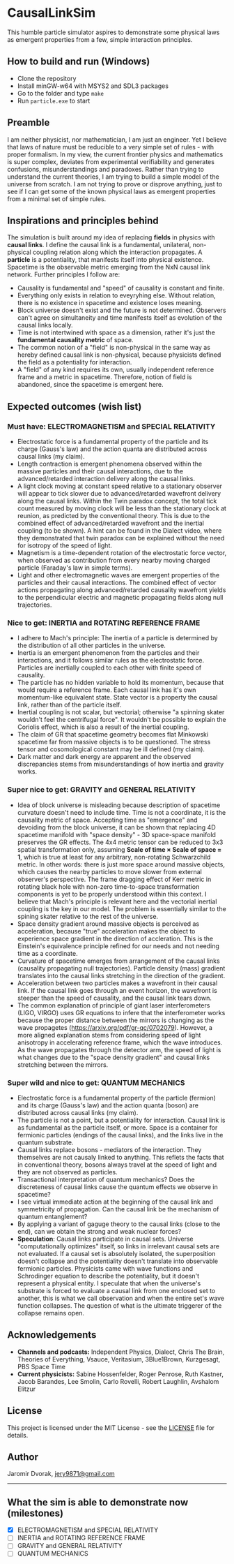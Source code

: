 # CausalLinkSim

This humble particle simulator aspires to demonstrate some physical laws as emergent properties from a few, simple interaction principles.

## How to build and run (Windows)

- Clone the repository
- Install minGW-w64 with MSYS2 and SDL3 packages
- Go to the folder and type `make`
- Run `particle.exe` to start

## Preamble

I am neither physicist, nor mathematician, I am just an engineer. Yet I believe that laws of nature must be reducible to a very simple set of rules - with proper formalism. In my view, the current frontier physics and mathematics is super complex, deviates from experimental verifiability and generates confusions, misunderstandings and paradoxes. Rather than trying to understand the current theories, I am trying to build a simple model of the universe from scratch. I am not trying to prove or disprove anything, just to see if I can get some of the known physical laws as emergent properties from a minimal set of simple rules.

## Inspirations and principles behind

The simulation is built around my idea of replacing **fields** in physics with **causal links**. I define the causal link is a fundamental, unilateral, non-physical coupling relation along which the interaction propagates. A **particle** is a potentiality, that manifests itself into physical existence. Spacetime is the observable metric emerging from the NxN causal link network. Further principles I follow are:

- Causality is fundamental and "speed" of causality is constant and finite.
- Everything only exists in relation to eveyryhing else. Without relation, there is no existence in spacetime and existence loses meaning.
- Block universe doesn't exist and the future is not determined. Observers can't agree on simultaneity and time manifests itself as evolution of the causal links locally.
- Time is not intertwined with space as a dimension, rather it's just the **fundamental causality metric** of space.
- The common notion of a "field" is non-physical in the same way as hereby defined causal link is non-physical, because physicists defined the field as a potentiality for interaction.
- A "field" of any kind requires its own, usually independent reference frame and a metric in spacetime. Therefore, notion of field is abandoned, since the spacetime is emergent here.

## Expected outcomes (wish list)

### Must have: ELECTROMAGNETISM and SPECIAL RELATIVITY

- Electrostatic force is a fundamental property of the particle and its charge (Gauss's law) and the action quanta are distributed across causal links (my claim).
- Length contraction is emergent phenomena observed within the massive particles and their causal interactions, due to the advanced/retarded interaction delivery along the causal links.
- A light clock moving at constant speed relative to a stationary observer will appear to tick slower due to advanced/retarded wavefront delivery along the causal links. Within the Twin paradox concept, the total tick count measured by moving clock will be less than the stationary clock at reunion, as predicted by the conventional theory. This is due to the combined effect of advanced/retarded wavefront and the inertial coupling (to be shown). A hint can be found in the Dialect video, where they demonstrated that twin paradox can be explained without the need for isotropy of the speed of light.
- Magnetism is a time-dependent rotation of the electrostatic force vector, when observed as contribution from every nearby moving charged particle (Faraday's law in simple terms).
- Light and other electromagnetic waves are emergent properties of the particles and their causal interactions. The combined effect of vector actions propagating along advanced/retarded causality wavefront yields to the perpendicular electric and magnetic propagating fields along null trajectories.

### Nice to get: INERTIA and ROTATING REFERENCE FRAME

- I adhere to Mach's principle: The inertia of a particle is determined by the distribution of all other particles in the universe.
- Inertia is an emergent phenomenon from the particles and their interactions, and it follows similar rules as the electrostatic force. Particles are inertially coupled to each other with finite speed of causality.
- The particle has no hidden variable to hold its momentum, because that would require a reference frame. Each causal link has it's own momentum-like equivalent state. State vector is a property the causal link, rather than of the particle itself.
- Inertial coupling is not scalar, but vectorial; otherwise "a spinning skater wouldn't feel the centrifugal force". It wouldn't be possible to explain the Coriolis effect, which is also a result of the inertial coupling.
- The claim of GR that spacetime geometry becomes flat Minkowski spacetime far from massive objects is to be questioned. The stress tensor and cosomological constant may be ill defined (my claim).
- Dark matter and dark energy are apparent and the observed discrepancies stems from misunderstandings of how inertia and gravity works.

### Super nice to get: GRAVITY and GENERAL RELATIVITY

- Idea of block universe is misleading because description of spacetime curvature doesn't need to include time. Time is not a coordinate, it is the causality metric of space. Accepting time as "emergence" and devoiding from the block universe, it can be shown that replacing 4D spacetime manifold with "space density" - 3D space-space manifold preserves the GR effects. The 4x4 metric tensor can be reduced to 3x3 spatial transformation only, assuming **Scale of time × Scale of space = 1**, which is true at least for any arbitrary, non-rotating Schwarzchild metric. In other words: there is just more space around massive objects, which causes the nearby particles to move slower from external observer's perspective. The frame dragging effect of Kerr metric in rotating black hole with non-zero time-to-space transformation components is yet to be properly understood within this context. I believe that Mach's principle is relevant here and the vectorial inertial coupling is the key in our model. The problem is essentially similar to the spining skater relative to the rest of the universe.
- Space density gradient around massive objects is perceived as acceleration, because "true" acceleration makes the object to experience space gradient in the direction of accleration. This is the Einstein's equivalence principle refined for our needs and not needing time as a coordinate.
- Curvature of spacetime emerges from arrangement of the causal links (causality propagating null trajectories). Particle density (mass) gradient translates into the causal links stretching in the direction of the gradient.
- Acceleration between two particles makes a wavefront in their causal link. If the causal link goes through an event horizon, the wavefront is steeper than the speed of causality, and the causal link tears down.
- The common explanation of principle of giant laser interferometers (LIGO, VIRGO) uses GR equations to infere that the interferometer works because the proper distance between the mirrors is changing as the wave propagetes (https://arxiv.org/pdf/gr-qc/0702079). However, a more aligned explanation stems from considering speed of light anisotropy in accelerating reference frame, which the wave introduces. As the wave propagates through the detector arm, the speed of light is what changes due to the "space density gradient" and causal links stretching between the mirrors.

### Super wild and nice to get: QUANTUM MECHANICS

- Electrostatic force is a fundamental property of the particle (fermion) and its charge (Gauss's law) and the action quanta (boson) are distributed across causal links (my claim).
- The particle is not a point, but a potentiality for interaction. Causal link is as fundamental as the particle itself, or more. Space is a container for fermionic particles (endings of the causal links), and the links live in the quantum substrate.
- Causal links replace bosons - mediators of the interaction. They themselves are not causaly linked to anything. This reflets the facts that in conventional theory, bosons always travel at the speed of light and they are not observed as particles.
- Transactional interpretation of quantum mechanics? Does the discreteness of causal links cause the quantum effects we observe in spacetime?
- I see virtual immediate action at the beginning of the causal link and symmetricity of propagation. Can the causal link be the mechanism of quantum entanglement?
- By applying a variant of gaguge theory to the causal links (close to the end), can we obtain the strong and weak nuclear forces?
- **Speculation**: Causal links participate in causal sets. Universe "computationally optimizes" itself, so links in irrelevant causal sets are not evaluated. If a causal set is absolutely isolated, the superposition doesn't collapse and the potentiality doesn't translate into observable fermionic particles. Physicists came with wave functions and Schrodinger equation to describe the potentiality, but it doesn't represent a physical entity. I speculate that when the universe's substrate is forced to evaluate a causal link from one enclosed set to another, this is what we call observation and when the entire set's wave function collapses. The question of what is the ultimate triggerer of the collapse remains open.

## Acknowledgements

- **Channels and podcasts:** Independent Physics, Dialect, Chris The Brain, Theories of Everything, Vsauce, Veritasium, 3Blue1Brown, Kurzgesagt, PBS Space Time
- **Current physicists:** Sabine Hossenfelder, Roger Penrose, Ruth Kastner, Jacob Barandes, Lee Smolin, Carlo Rovelli, Robert Laughlin, Avshalom Elitzur

## License

This project is licensed under the MIT License - see the [LICENSE](LICENSE) file for details.

## Author

Jaromir Dvorak, jery9871@gmail.com

---

## What the sim is able to demonstrate now (milestones)

- [x] ELECTROMAGNETISM and SPECIAL RELATIVITY
- [ ] INERTIA and ROTATING REFERENCE FRAME
- [ ] GRAVITY and GENERAL RELATIVITY
- [ ] QUANTUM MECHANICS
